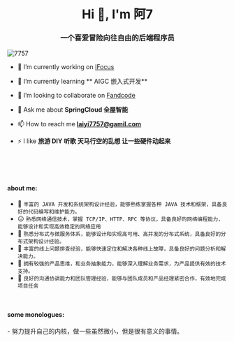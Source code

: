 <h1 align="center">Hi 👋, I'm 阿7</h1>
<h3 align="center">一个喜爱冒险向往自由的后端程序员</h3>

<p align="left"> <img src="https://komarev.com/ghpvc/?username=7757&label=Profile%20views&color=0e75b6&style=flat" alt="7757" /> </p>



- 🔭 I’m currently working on [IFocus](http://ifs.shanenergy.com:4009/)

- 🌱 I’m currently learning ** AIGC 嵌入式开发**

- 👯 I’m looking to collaborate on [Fandcode](https://fandcode.com/)

- 💬 Ask me about **SpringCloud 全屋智能**

- 📫 How to reach me **laiyi7757@gamil.com**

- ⚡ l like  **旅游 DIY 听歌 天马行空的乱想 让一些硬件动起来**


</br>
</br>
</br>
<h4 align="left">about me:</h3>

- 🫥  ```丰富的 JAVA 开发和系统架构设计经验，能够熟练掌握各种 JAVA 技术和框架，具备良好的代码编写和维护能力。 ```
- 😐  ```熟悉网络通信技术，掌握 TCP/IP、HTTP、RPC 等协议，具备良好的网络编程能力，能够设计和实现高效稳定的网络应用 ```
- 🫤  ```熟悉分布式与微服务体系，能够设计和实现高可用、高并发的分布式系统，具备良好的分布式架构设计经验。```
- 🥴  ```丰富的线上问题排查经验，能够快速定位和解决各种线上故障，具备良好的问题分析和解决能力。```
- 🤤  ```拥有较强的产品思维，和业务抽象能力，能够深入理解业务需求，为产品提供有效的技术支持。```
- 🤔  ```良好的沟通协调能力和团队管理经验，能够与团队成员和产品经理紧密合作，有效地完成项目任务 ```

</br>
<h4 align="left"> some monologues:</h3>
- 努力提升自己的内核，做一些虽然微小，但是很有意义的事情。
